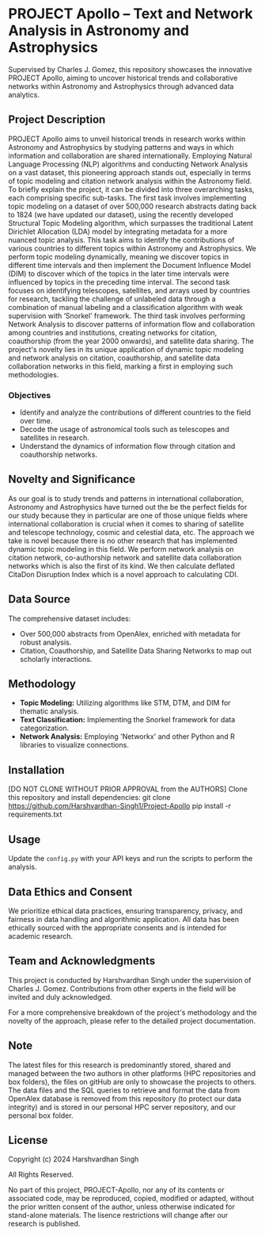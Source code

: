 # PROJECT Apollo – Text and Network Analysis in Astronomy and Astrophysics

Supervised by Charles J. Gomez, this repository showcases the innovative PROJECT Apollo, aiming to uncover historical trends and collaborative networks within Astronomy and Astrophysics through advanced data analytics.

## Project Description
PROJECT Apollo aims to unveil historical trends in research works within Astronomy and Astrophysics by studying patterns and ways in which information and collaboration are shared 
internationally. Employing Natural Language Processing (NLP) algorithms and conducting Network Analysis on a vast dataset, this pioneering approach stands out, especially in terms of 
topic modeling and citation network analysis within the Astronomy field. To briefly explain the project, it can be divided into three overarching tasks, each comprising specific sub-tasks. The first task involves implementing topic modeling on a dataset of over 500,000 research abstracts dating back to 1824 (we have updated our dataset), using the recently developed Structural Topic Modeling algorithm, which surpasses the traditional Latent Dirichlet Allocation (LDA) model by integrating metadata for a more nuanced topic analysis. This task aims to identify the contributions of various countries to different topics within Astronomy and Astrophysics. We perform topic modeling dynamically, meaning we discover topics in different time intervals and then implement the Document Influence Model (DIM) to discover which of the topics in the later time intervals were influenced by topics in the preceding time interval. The second task focuses on identifying telescopes, satellites, and arrays used by countries for research, tackling the challenge of unlabeled data through a combination of manual labeling and a classification algorithm with weak supervision with ‘Snorkel’ framework. The third task involves performing Network Analysis to discover patterns of information flow and collaboration among countries and institutions, creating networks for citation, coauthorship (from the year 2000 onwards), and satellite data sharing. The project's novelty lies in its unique application of dynamic topic modeling and network analysis on citation, coauthorship, and satellite data collaboration networks in this field, marking a first in employing such methodologies.  

### Objectives
- Identify and analyze the contributions of different countries to the field over time.
- Decode the usage of astronomical tools such as telescopes and satellites in research.
- Understand the dynamics of information flow through citation and coauthorship networks.

## Novelty and Significance
As our goal is to study trends and patterns in international collaboration, Astronomy and Astrophysics have turned out the be the perfect fields for our study because they in particular are one of those unique fields where international collaboration is crucial when it comes to sharing of satellite and telescope technology, cosmic and celestial data, etc. The approach we take is novel because there is no other research that has implemented dynamic topic modeling in this field. We perform network analysis on citation network, co-authorship network and satellite data collaboration networks which is also the first of its kind. We then calculate deflated CitaDon Disruption Index which is a novel approach to calculating CDI.

## Data Source
The comprehensive dataset includes:
- Over 500,000 abstracts from OpenAlex, enriched with metadata for robust analysis.
- Citation, Coauthorship, and Satellite Data Sharing Networks to map out scholarly interactions.

## Methodology
- **Topic Modeling:** Utilizing algorithms like STM, DTM, and DIM for thematic analysis.
- **Text Classification:** Implementing the Snorkel framework for data categorization.
- **Network Analysis:** Employing 'Networkx' and other Python and R libraries to visualize connections.

## Installation
[DO NOT CLONE WITHOUT PRIOR APPROVAL from the AUTHORS]
Clone this repository and install dependencies:
git clone https://github.com/Harshvardhan-Singh1/Project-Apollo
pip install -r requirements.txt


## Usage
Update the `config.py` with your API keys and run the scripts to perform the analysis.

## Data Ethics and Consent
We prioritize ethical data practices, ensuring transparency, privacy, and fairness in data handling and algorithmic application. All data has been ethically sourced with the appropriate consents and is intended for academic research.

## Team and Acknowledgments
This project is conducted by Harshvardhan Singh under the supervision of Charles J. Gomez. Contributions from other experts in the field will be invited and duly acknowledged.

For a more comprehensive breakdown of the project's methodology and the novelty of the approach, please refer to the detailed project documentation.

## Note
The latest files for this research is predominantly stored, shared and managed between the two authors in other platforms (HPC repositories and box folders), the files on gitHub are only to showcase the projects to others. The data files and the SQL queries to retrieve and format the data from OpenAlex database is removed from this repository (to protect our data integrity) and is stored in our personal HPC server repository, and our personal box folder. 

## License

Copyright (c) 2024 Harshvardhan Singh

All Rights Reserved.

No part of this project, PROJECT-Apollo, nor any of its contents or associated code, may be reproduced, copied, modified or adapted, without the prior written consent of the author, unless otherwise indicated for stand-alone materials. The lisence restrictions will change after our research is published.
